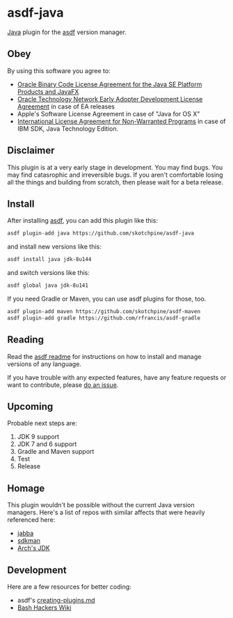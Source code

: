 # asdf-java

[Java](https://www.java.com/en/) plugin for the [asdf](https://github.com/asdf-vm/asdf) version manager.

## Obey

By using this software you agree to:

- [Oracle Binary Code License Agreement for the Java SE Platform Products and JavaFX](http://www.oracle.com/technetwork/java/javase/terms/license/index.html)
- [Oracle Technology Network Early Adopter Development License Agreement](http://www.oracle.com/technetwork/licenses/ea-license-noexhibits-1938914.html) in case of EA releases
- Apple's Software License Agreement in case of "Java for OS X"
- [International License Agreement for Non-Warranted Programs](http://www14.software.ibm.com/cgi-bin/weblap/lap.pl?la_formnum=&li_formnum=L-PMAA-A3Z8P2&l=en) in case of IBM SDK, Java Technology Edition.

## Disclaimer

This plugin is at a very early stage in development.
You may find bugs. You may find catasrophic and irreversible bugs.
If you aren't comfortable losing all the things and building from scratch,
then please wait for a beta release.

## Install

After installing [asdf](https://github.com/asdf-vm/asdf),
you can add this plugin like this:

```bash
asdf plugin-add java https://github.com/skotchpine/asdf-java
```

and install new versions like this:

```bash
asdf install java jdk-8u144
```

and switch versions like this:

```bash
asdf global java jdk-8u141
```

If you need Gradle or Maven, you can use asdf plugins for those, too.

```bash
asdf plugin-add maven https://github.com/skotchpine/asdf-maven
asdf plugin-add gradle https://github.com/rfrancis/asdf-gradle
```

## Reading

Read the [asdf readme](https://github.com/asdf-vm/asdf)
for instructions on how to install and manage versions of any language.

If you have trouble with any expected features,
have any feature requests or want to contribute,
please [do an issue](https://github.com/skotchpine/asdf-java/issues).

## Upcoming

Probable next steps are:

1. JDK 9 support
2. JDK 7 and 6 support
3. Gradle and Maven support
4. Test
5. Release

## Homage

This plugin wouldn't be possible without the current Java version managers.
Here's a list of repos with similar affects that were heavily referenced here:

- [jabba](https://github.com/hsyiko/jabba)
- [sdkman](https://github.com/sdkman/sdkman-cli)
- [Arch's JDK](https://aur.archlinux.org/packages/jdk/)

## Development

Here are a few resources for better coding:

- asdf's [creating-plugins.md](https://github.com/asdf-vm/asdf/blob/master/docs/creating-plugins.md)
- [Bash Hackers Wiki](http://wiki.bash-hackers.org/)
